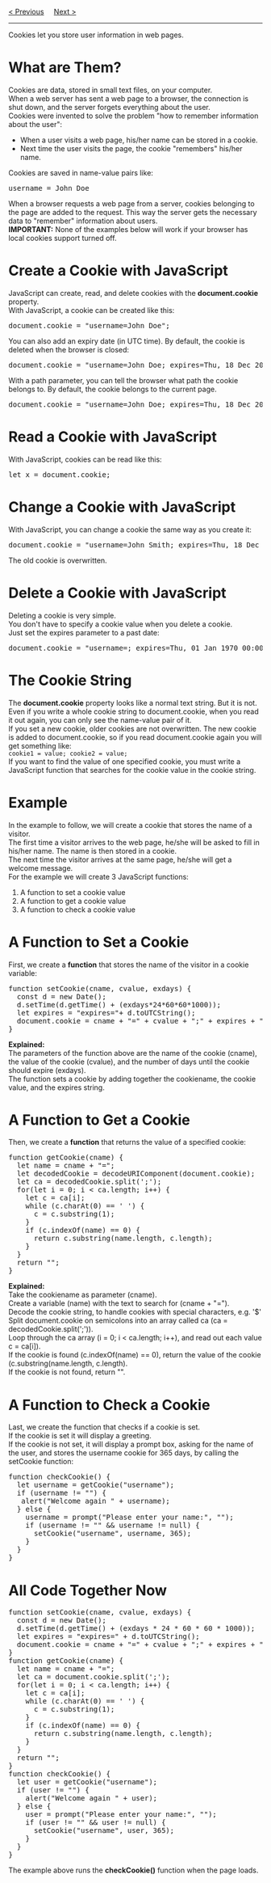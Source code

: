 <a href="/JS/BOM/Timing.md">&lt; Previous</a>
&nbsp;&nbsp;&nbsp;
<a href="https://bledy-guides.repl.co">Next &gt;</a>
<hr>
Cookies let you store user information in web pages.
<h1>What are Them?</h1>
Cookies are data, stored in small text files, on your computer.
<br>
When a web server has sent a web page to a browser, the connection is shut down, and the server forgets everything about the user.
<br>
Cookies were invented to solve the problem "how to remember information about the user":
<ul>
  <li>When a user visits a web page, his/her name can be stored in a cookie.</li>
  <li>Next time the user visits the page, the cookie "remembers" his/her name.</li>
</ul>
Cookies are saved in name-value pairs like:
<pre>username = John Doe</pre>
When a browser requests a web page from a server, cookies belonging to the page are added to the request. This way the server gets the necessary data to "remember" information about users.
<br>
<b>IMPORTANT:</b> None of the examples below will work if your browser has local cookies support turned off.
<h1>Create a Cookie with JavaScript</h1>
JavaScript can create, read, and delete cookies with the <b>document.cookie</b> property.
<br>
With JavaScript, a cookie can be created like this:
<pre>document.cookie = "username=John Doe";</pre>
You can also add an expiry date (in UTC time). By default, the cookie is deleted when the browser is closed:
<pre>document.cookie = "username=John Doe; expires=Thu, 18 Dec 2013 12:00:00 UTC";</pre>
With a path parameter, you can tell the browser what path the cookie belongs to. By default, the cookie belongs to the current page.
<pre>document.cookie = "username=John Doe; expires=Thu, 18 Dec 2013 12:00:00 UTC; path=/";</pre>
<h1>Read a Cookie with JavaScript</h1>
With JavaScript, cookies can be read like this:
<pre>let x = document.cookie;</pre>
<h1>Change a Cookie with JavaScript</h1>
With JavaScript, you can change a cookie the same way as you create it:
<pre>document.cookie = "username=John Smith; expires=Thu, 18 Dec 2013 12:00:00 UTC; path=/";</pre>
The old cookie is overwritten.
<h1>Delete a Cookie with JavaScript</h1>
Deleting a cookie is very simple.
<br>
You don't have to specify a cookie value when you delete a cookie.
<br>
Just set the expires parameter to a past date:
<pre>document.cookie = "username=; expires=Thu, 01 Jan 1970 00:00:00 UTC; path=/;";</pre>
<h1>The Cookie String</h1>
The <b>document.cookie</b> property looks like a normal text string. But it is not.
<br>
Even if you write a whole cookie string to document.cookie, when you read it out again, you can only see the name-value pair of it.
<br>
If you set a new cookie, older cookies are not overwritten. The new cookie is added to document.cookie, so if you read document.cookie again you will get something like:
<br>
<code>cookie1 = value; cookie2 = value;</code>
<br>
If you want to find the value of one specified cookie, you must write a JavaScript function that searches for the cookie value in the cookie string.
<h1>Example</h1>
In the example to follow, we will create a cookie that stores the name of a visitor.
<br>
The first time a visitor arrives to the web page, he/she will be asked to fill in his/her name. The name is then stored in a cookie.
<br>
The next time the visitor arrives at the same page, he/she will get a welcome message.
<br>
For the example we will create 3 JavaScript functions:
<ol>
  <li>A function to set a cookie value</li>
  <li>A function to get a cookie value</li>
  <li>A function to check a cookie value</li>
</ol>
<h1>A Function to Set a Cookie</h1>
First, we create a <b>function</b> that stores the name of the visitor in a cookie variable:
<pre>
function setCookie(cname, cvalue, exdays) {
  const d = new Date();
  d.setTime(d.getTime() + (exdays*24*60*60*1000));
  let expires = "expires="+ d.toUTCString();
  document.cookie = cname + "=" + cvalue + ";" + expires + ";path=/";
}
</pre>
<b>Explained:</b>
<br>
The parameters of the function above are the name of the cookie (cname), the value of the cookie (cvalue), and the number of days until the cookie should expire (exdays).
<br>
The function sets a cookie by adding together the cookiename, the cookie value, and the expires string.
<h1>A Function to Get a Cookie</h1>
Then, we create a <b>function</b> that returns the value of a specified cookie:
<pre>
function getCookie(cname) {
  let name = cname + "=";
  let decodedCookie = decodeURIComponent(document.cookie);
  let ca = decodedCookie.split(';');
  for(let i = 0; i &lt; ca.length; i++) {
    let c = ca[i];
    while (c.charAt(0) == ' ') {
      c = c.substring(1);
    }
    if (c.indexOf(name) == 0) {
      return c.substring(name.length, c.length);
    }
  }
  return "";
}
</pre>
<b>Explained:</b>
<br>
Take the cookiename as parameter (cname).
<br>
Create a variable (name) with the text to search for (cname + "=").
<br>
Decode the cookie string, to handle cookies with special characters, e.g. '$'
<br>
Split document.cookie on semicolons into an array called ca (ca = decodedCookie.split(';')).
<br>
Loop through the ca array (i = 0; i < ca.length; i++), and read out each value c = ca[i]).
<br>
If the cookie is found (c.indexOf(name) == 0), return the value of the cookie (c.substring(name.length, c.length).
<br>
If the cookie is not found, return "".
<h1>A Function to Check a Cookie</h1>
Last, we create the function that checks if a cookie is set.
<br>
If the cookie is set it will display a greeting.
<br>
If the cookie is not set, it will display a prompt box, asking for the name of the user, and stores the username cookie for 365 days, by calling the setCookie function:
<pre>
function checkCookie() {
  let username = getCookie("username");
  if (username != "") {
   alert("Welcome again " + username);
  } else {
    username = prompt("Please enter your name:", "");
    if (username != "" && username != null) {
      setCookie("username", username, 365);
    }
  }
}
</pre>
<h1>All Code Together Now</h1>
<pre>
function setCookie(cname, cvalue, exdays) {
  const d = new Date();
  d.setTime(d.getTime() + (exdays * 24 * 60 * 60 * 1000));
  let expires = "expires=" + d.toUTCString();
  document.cookie = cname + "=" + cvalue + ";" + expires + ";path=/";
}
function getCookie(cname) {
  let name = cname + "=";
  let ca = document.cookie.split(';');
  for(let i = 0; i &lt; ca.length; i++) {
    let c = ca[i];
    while (c.charAt(0) == ' ') {
      c = c.substring(1);
    }
    if (c.indexOf(name) == 0) {
      return c.substring(name.length, c.length);
    }
  }
  return "";
}
function checkCookie() {
  let user = getCookie("username");
  if (user != "") {
    alert("Welcome again " + user);
  } else {
    user = prompt("Please enter your name:", "");
    if (user != "" && user != null) {
      setCookie("username", user, 365);
    }
  }
}
</pre>
The example above runs the <b>checkCookie()</b> function when the page loads.
